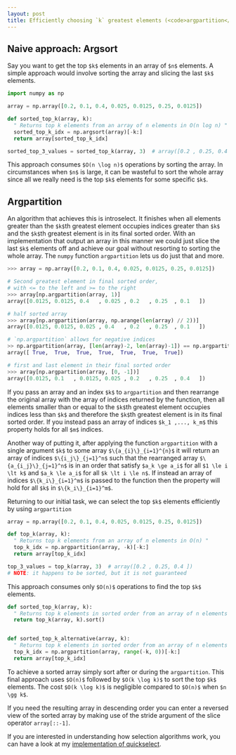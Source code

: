 ```yaml
---
layout: post
title: Efficiently choosing `k` greatest elements (<code>argpartition</code>)
---
```

## Naive approach: Argsort
Say you want to get the top `$k$` elements in an array of `$n$` elements. A simple approach would involve sorting the array and slicing the last `$k$` elements.

```python
import numpy as np

array = np.array([0.2, 0.1, 0.4, 0.025, 0.0125, 0.25, 0.0125])

def sorted_top_k(array, k):
  " Returns top k elements from an array of n elements in O(n log n) "
  sorted_top_k_idx = np.argsort(array)[-k:]
  return array[sorted_top_k_idx]

sorted_top_3_values = sorted_top_k(array, 3)  # array([0.2 , 0.25, 0.4 ])
```
This approach consumes `$O(n \log n)$` operations by sorting the array. In circumstances when `$n$` is large, it can be wasteful to sort the whole array since all we really need is the top `$k$` elements for some specific `$k$`.

## Argpartition
An algorithm that achieves this is introselect. It finishes when all elements greater than the `$k$`th greatest element occupies indices greater than `$k$` and the `$k$`th greatest element is in its final sorted order. With an implementation that output an array in this manner we could just slice the last `$k$` elements off and achieve our goal without resorting to sorting the whole array. The `numpy` function `argpartition` lets us do just that and more.
 
```python
>>> array = np.array([0.2, 0.1, 0.4, 0.025, 0.0125, 0.25, 0.0125])

# Second greatest element in final sorted order, 
# with <= to the left and >= to the right
>>> array[np.argpartition(array, 1)]
array([0.0125, 0.0125, 0.4   , 0.025 , 0.2   , 0.25  , 0.1   ])

# half sorted array
>>> array[np.argpartition(array, np.arange(len(array) // 2))]
array([0.0125, 0.0125, 0.025 , 0.4   , 0.2   , 0.25  , 0.1   ])

# `np.argpartition` allows for negative indices
>> np.argpartition(array, [len(array)-2, len(array)-1]) == np.argpartition(array, [-2, -1])
array([ True,  True,  True,  True,  True,  True,  True])

# first and last element in their final sorted order
>>> array[np.argpartition(array, [0, -1])]
array([0.0125, 0.1   , 0.0125, 0.025 , 0.2   , 0.25  , 0.4   ])
```

If you pass an array and an index `$k$` to `argpartition` and then rearrange the original array with the array of indices returned by the function, then all elements smaller than or equal to the `$k$`th greatest element occupies indices less than `$k$` and therefore the `$k$`th greatest element is in its final sorted order. If you instead pass an array of indices `$k_1 ,..., k_m$` this property holds for all `$m$` indices.

Another way of putting it, after applying the function `argpartition` with a single argument `$k$` to some array `$\{a_{i}\}_{i=1}^{n}$` it will return an array of indices `$\{i_j\}_{j=1}^n$` such that the rearranged array `$\{a_{i_j}\}_{j=1}^n$` is in an order that satisfy `$a_k \ge a_i$` for all `$1 \le i \lt k$` and `$a_k \le a_i$` for all `$k \lt i \le n$`. If instead an array of indices `$\{k_i\}_{i=1}^m$` is passed to the function then the property will hold for all `$k$` in `$\{k_i\}_{i=1}^m$`.

Returning to our initial task, we can select the top `$k$` elements efficiently by using `argpartition`
```python
array = np.array([0.2, 0.1, 0.4, 0.025, 0.0125, 0.25, 0.0125])

def top_k(array, k):
  " Returns top k elements from an array of n elements in O(n) "
  top_k_idx = np.argpartition(array, -k)[-k:]
  return array[top_k_idx]

top_3_values = top_k(array, 3)  # array([0.2 , 0.25, 0.4 ])
# NOTE: it happens to be sorted, but it is not guaranteed
```
This approach consumes only `$O(n)$` operations to find the top `$k$` elements.

``` python
def sorted_top_k(array, k):
  " Returns top k elements in sorted order from an array of n elements in O(n + k log k) "
  return top_k(array, k).sort()


def sorted_top_k_alternative(array, k):
  " Returns top k elements in sorted order from an array of n elements in O(n + k log k) "
  top_k_idx = np.argpartition(array, range(-k, 0))[-k:]
  return array[top_k_idx]
```
 To achieve a sorted array simply sort after or during the `argpartition`. This final approach uses `$O(n)$` followed by `$O(k \log k)$` to sort the top `$k$` elements. The cost `$O(k \log k)$` is negligible compared to `$O(n)$` when `$n \gg k$`.
 
 If you need the resulting array in descending order you can enter a reversed view of the sorted array by making use of the stride argument of the slice operator `array[::-1]`.

If you are interested in understanding how selection algorithms work, you can have a look at my [implementation of quickselect](https://gist.github.com/andrejonasson/17c9e9641e1bfd1134f5481ba6f99c32).
